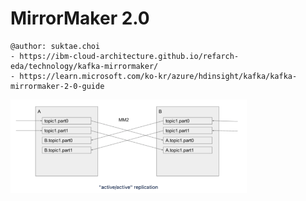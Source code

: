 # MirrorMaker 2.0

```
@author: suktae.choi
- https://ibm-cloud-architecture.github.io/refarch-eda/technology/kafka-mirrormaker/
- https://learn.microsoft.com/ko-kr/azure/hdinsight/kafka/kafka-mirrormaker-2-0-guide
```

<img src="1.png" width="75%">